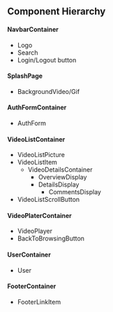 ## Component Hierarchy

#### NavbarContainer
  * Logo
  * Search
  * Login/Logout button

#### SplashPage
  * BackgroundVideo/Gif

#### AuthFormContainer
  * AuthForm

#### VideoListContainer
  * VideoListPicture
  * VideoListItem
    * VideoDetailsContainer
      * OverviewDisplay
      * DetailsDisplay
        * CommentsDisplay
  * VideoListScrollButton

#### VideoPlaterContainer
  * VideoPlayer
  * BackToBrowsingButton

#### UserContainer
  * User

#### FooterContainer
  * FooterLinkItem
